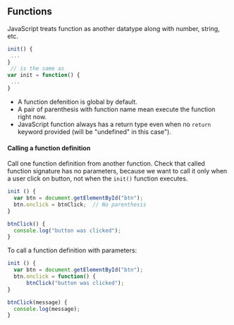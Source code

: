 ## Functions
JavaScript treats function as another datatype along with number, string, etc.
```javascript
init() {
 ...
}
 // is the same as
var init = function() {
 ...
}
```
- A function defenition is global by default.
- A pair of parenthesis with function name mean execute the function right now.
- JavaScript function always has a return type even when no `return` keyword provided (will be "undefined" in this case").

#### Calling a function definition
Call one function definition from another function. Check that called function signature has no parameters, because we want to call it only when a user click on button, not when the `init()` function executes.
```javascript
init () {
  var btn = document.getElementById("btn");
  btn.onclick = btnClick;  // No parenthesis
}

btnClick() {
  console.log("button was clicked");
}
```
To call a function definition with parameters:
```javascript
init () {
  var btn = document.getElementById("btn");
  btn.onclick = function() {
      btnClick("button was clicked");  
}

btnClick(message) {
  console.log(message);
}
```
